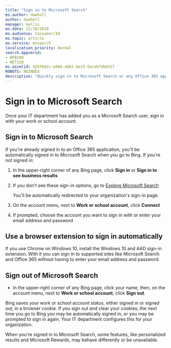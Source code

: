 ```yaml
---
title: "Sign in to Microsoft Search"
ms.author: dawholl
author: dawholl
manager: kellis
ms.date: 12/18/2018
ms.audience: Consumer/IW
ms.topic: article
ms.service: mssearch
localization_priority: Normal
search.appverid:
- BFB160
- MET150
ms.assetid: 429fb92c-e968-4d61-be15-6ecebfdbd157
ROBOTS: NOINDEX
description: "Quickly sign in to Microsoft Search or any Office 365 app with a work or school account"
---
```


# Sign in to Microsoft Search

Once your IT department has added you as a Microsoft Search user, sign in with your work or school account.
  
## Sign in to Microsoft Search

If you're already signed in to an Office 365 application, you'll be automatically signed in to Microsoft Search when you go to Bing. If you're not signed in:
  
1. In the upper-right corner of any Bing page, click **Sign in** or **Sign in to see business results**
    
2. If you don't see these sign-in options, go to [Explore Microsoft Search](https://www.bing.com/business/explore)
    
    You'll be automatically redirected to your organization's sign-in page.
    
3. On the account menu, next to **Work or school account**, click **Connect**
    
4. If prompted, choose the account you want to sign in with or enter your email address and password
    
## Use a browser extension to sign in automatically

If you use Chrome on Windows 10, install the Windows 10 and AAD sign-in extension. With it you can sign in to supported sites like Microsoft Search and Office 365 without having to enter your email address and password.
  
## Sign out of Microsoft Search

- In the upper-right corner of any Bing page, click your name, then, on the account menu, next to **Work or school account**, click **Sign out**.
    
Bing saves your work or school account status, either signed in or signed out, in a browser cookie. If you sign out and clear your cookies, the next time you go to Bing you may be automatically signed in, or you may be prompted to sign in again. Your IT department configures this for your organization.
  
When you're signed in to Microsoft Search, some features, like personalized results and Microsoft Rewards, may behave differently or be unavailable.

  

